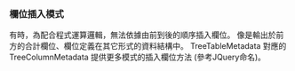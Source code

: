 ### 欄位插入模式

有時，為配合程式運算邏輯，無法依據由前到後的順序插入欄位。
像是輸出於前方的合計欄位、欄位定義在其它形式的資料結構中。
TreeTableMetadata 對應的 TreeColumnMetadata 提供更多模式的插入欄位方法 (參考JQuery命名)。


``` java

```





